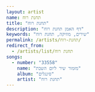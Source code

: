 ```yaml
---
layout: artist
name: תחנת רוח
title: "תחנת רוח"
description: "דף האמן תחנת רוח"
keywords: "שירים, מוזיקה, תחנת רוח"
permalink: /artists/תחנת-רוח/
redirect_from:
  - /artists/list/תחנת רוח
songs:
  - number: "33558"
    name: "מזמור שיר ליום השבת"
    album: "סינגלים"
    artist: "תחנת רוח"
---
```

